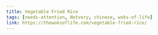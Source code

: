 ```yaml
---
title: Vegetable Fried Rice
tags: [needs-attention, Notvery, chinese, woks-of-life]
link: https://thewoksoflife.com/vegetable-fried-rice/
---
```



